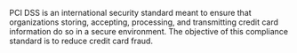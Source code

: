 PCI DSS is an international security standard meant to ensure that organizations storing, accepting, processing, and transmitting credit card information do so in a secure environment. The objective of this compliance standard is to reduce credit card fraud. 